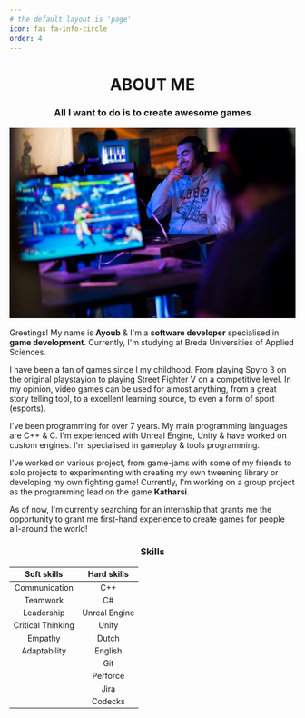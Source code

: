 ```yaml
---
# the default layout is 'page'
icon: fas fa-info-circle
order: 4
---
```

<div align="center">
 <H1>ABOUT ME</H1>
</div>

<div align="center">
 <H3>All I want to do is to create awesome games</H3>
</div>

<p align="center">
<img src="../assets/images/FullPicOfMe.png" width="700" alt="Hey, that's me participating in the RedBull Strijders tournament!"/>
</p>

Greetings! My name is **Ayoub** & I'm a **software developer** specialised in **game development**. Currently, I'm studying at Breda Universities of Applied Sciences.

I have been a fan of games since I my childhood. From playing Spyro 3 on the original playstayion to playing Street Fighter V on a competitive level. In my opinion, video games can be used for almost anything, from a great story telling tool, to a excellent learning source, to even a form of sport (esports).

I've been programming for over 7 years. My main programming languages are C++ & C. I'm experienced with Unreal Engine, Unity & have worked on custom engines. I'm specialised in gameplay & tools programming.

I've worked on various project, from game-jams with some of my friends to solo projects to experimenting with creating my own tweening library or developing my own fighting game! Currently, I'm working on a group project as the programming lead on the game **Katharsi**.

As of now, I'm currently searching for an internship that grants me the opportunity to grant me first-hand experience to create games for people all-around the world!

<div align="center">
 <H3>Skills</H3>
</div>

<center>

| Soft skills | Hard skills |
| :--------: | :-------: |
| Communication | C++ |
|Teamwork | C# |
| Leadership | Unreal Engine |
| Critical Thinking | Unity |
| Empathy | Dutch |
| Adaptability | English |
|  | Git |
|  | Perforce |
|  | Jira |
|  | Codecks |

</center>
